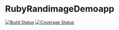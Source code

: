 # RubyRandimageDemoapp

[![Build Status](https://travis-ci.org/camumino/ruby_randimage_demoapp.svg?branch=master)](https://travis-ci.org/camumino/ruby_randimage_demoapp)
[![Coverage Status](https://coveralls.io/repos/github/camumino/ruby_randimage_demoapp/badge.svg?branch=master)](https://coveralls.io/github/camumino/ruby_randimage_demoapp?branch=master)